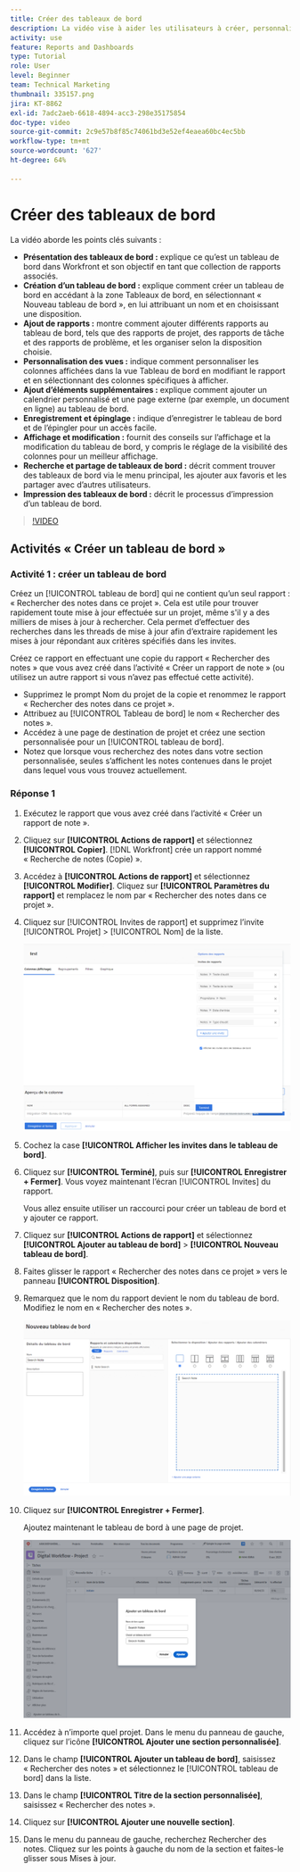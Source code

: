 ```yaml
---
title: Créer des tableaux de bord
description: La vidéo vise à aider les utilisateurs à créer, personnaliser et gérer efficacement des tableaux de bord dans Workfront pour surveiller et partager des données liées au projet.
activity: use
feature: Reports and Dashboards
type: Tutorial
role: User
level: Beginner
team: Technical Marketing
thumbnail: 335157.png
jira: KT-8862
exl-id: 7adc2aeb-6618-4894-acc3-298e35175854
doc-type: video
source-git-commit: 2c9e57b8f85c74061bd3e52ef4eaea60bc4ec5bb
workflow-type: tm+mt
source-wordcount: '627'
ht-degree: 64%

---
```


# Créer des tableaux de bord

La vidéo aborde les points clés suivants :

* **Présentation des tableaux de bord :** explique ce qu’est un tableau de bord dans Workfront et son objectif en tant que collection de rapports associés. &#x200B;
* **Création d’un tableau de bord :** explique comment créer un tableau de bord en accédant à la zone Tableaux de bord, en sélectionnant « Nouveau tableau de bord », en lui attribuant un nom et en choisissant une disposition. &#x200B;
* **Ajout de rapports :** montre comment ajouter différents rapports au tableau de bord, tels que des rapports de projet, des rapports de tâche et des rapports de problème, et les organiser selon la disposition choisie. &#x200B;
* **Personnalisation des vues :** indique comment personnaliser les colonnes affichées dans la vue Tableau de bord en modifiant le rapport et en sélectionnant des colonnes spécifiques à afficher. &#x200B;
* **Ajout d’éléments supplémentaires :** explique comment ajouter un calendrier personnalisé et une page externe (par exemple, un document en ligne) au tableau de bord. &#x200B;
* **Enregistrement et épinglage :** indique d’enregistrer le tableau de bord et de l’épingler pour un accès facile. &#x200B;
* **Affichage et modification :** fournit des conseils sur l’affichage et la modification du tableau de bord, y compris le réglage de la visibilité des colonnes pour un meilleur affichage. &#x200B;
* **Recherche et partage de tableaux de bord :** décrit comment trouver des tableaux de bord via le menu principal, les ajouter aux favoris et les partager avec d’autres utilisateurs. &#x200B;
* **Impression des tableaux de bord :** décrit le processus d’impression d’un tableau de bord. &#x200B;


>[!VIDEO](https://video.tv.adobe.com/v/335157/?quality=12&learn=on)


## Activités « Créer un tableau de bord »

### Activité 1 : créer un tableau de bord

Créez un [!UICONTROL tableau de bord] qui ne contient qu’un seul rapport : « Rechercher des notes dans ce projet ». Cela est utile pour trouver rapidement toute mise à jour effectuée sur un projet, même s&#39;il y a des milliers de mises à jour à rechercher. Cela permet d’effectuer des recherches dans les threads de mise à jour afin d’extraire rapidement les mises à jour répondant aux critères spécifiés dans les invites.

Créez ce rapport en effectuant une copie du rapport « Rechercher des notes » que vous avez créé dans l’activité « Créer un rapport de note » (ou utilisez un autre rapport si vous n’avez pas effectué cette activité).

* Supprimez le prompt Nom du projet de la copie et renommez le rapport « Rechercher des notes dans ce projet ».
* Attribuez au [!UICONTROL Tableau de bord] le nom « Rechercher des notes ».
* Accédez à une page de destination de projet et créez une section personnalisée pour un [!UICONTROL tableau de bord].
* Notez que lorsque vous recherchez des notes dans votre section personnalisée, seules s’affichent les notes contenues dans le projet dans lequel vous vous trouvez actuellement.

### Réponse 1

1. Exécutez le rapport que vous avez créé dans l’activité « Créer un rapport de note ».
1. Cliquez sur **[!UICONTROL Actions de rapport]** et sélectionnez **[!UICONTROL Copier]**. [!DNL Workfront] crée un rapport nommé « Recherche de notes (Copie) ».
1. Accédez à **[!UICONTROL Actions de rapport]** et sélectionnez **[!UICONTROL Modifier]**. Cliquez sur **[!UICONTROL Paramètres du rapport]** et remplacez le nom par « Rechercher des notes dans ce projet ».
1. Cliquez sur [!UICONTROL Invites de rapport] et supprimez l’invite [!UICONTROL Projet] > [!UICONTROL Nom] de la liste.

   ![Image de l’écran permettant de créer un tableau de bord](assets/edit-report-prompts.png)

1. Cochez la case **[!UICONTROL Afficher les invites dans le tableau de bord]**.
1. Cliquez sur **[!UICONTROL Terminé]**, puis sur **[!UICONTROL Enregistrer + Fermer]**. Vous voyez maintenant l’écran [!UICONTROL Invites] du rapport.

   Vous allez ensuite utiliser un raccourci pour créer un tableau de bord et y ajouter ce rapport.

1. Cliquez sur **[!UICONTROL Actions de rapport]** et sélectionnez **[!UICONTROL Ajouter au tableau de bord]** > **[!UICONTROL Nouveau tableau de bord]**.
1. Faites glisser le rapport « Rechercher des notes dans ce projet » vers le panneau **[!UICONTROL Disposition]**.
1. Remarquez que le nom du rapport devient le nom du tableau de bord. Modifiez le nom en « Rechercher des notes ».

   ![Image de l’écran permettant de créer un tableau de bord](assets/create-dashboard.png)

1. Cliquez sur **[!UICONTROL Enregistrer + Fermer]**.

   Ajoutez maintenant le tableau de bord à une page de projet.

   ![Image de l’écran permettant de créer un tableau de bord](assets/add-custom-section.png)

1. Accédez à n’importe quel projet. Dans le menu du panneau de gauche, cliquez sur l’icône **[!UICONTROL Ajouter une section personnalisée]**.
1. Dans le champ **[!UICONTROL Ajouter un tableau de bord]**, saisissez « Rechercher des notes » et sélectionnez le [!UICONTROL tableau de bord] dans la liste.
1. Dans le champ **[!UICONTROL Titre de la section personnalisée]**, saisissez « Rechercher des notes ».
1. Cliquez sur **[!UICONTROL Ajouter une nouvelle section]**.
1. Dans le menu du panneau de gauche, recherchez Rechercher des notes. Cliquez sur les points à gauche du nom de la section et faites-le glisser sous Mises à jour.
